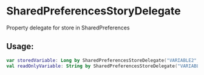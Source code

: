 # SharedPreferencesStoryDelegate
Property delegate for store in SharedPreferences

## Usage: 
```kotlin
var storedVariable: Long by SharedPreferencesStoreDelegate("VARIABLE2", 283)
val readOnlyVariable: String by SharedPreferencesStoreDelegate("VARIABLE1", "defaultValue")
```
